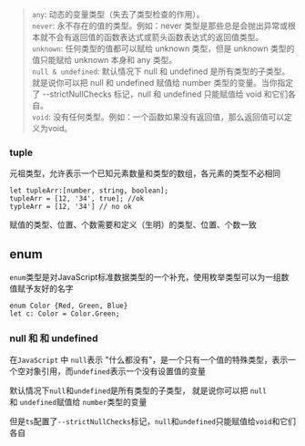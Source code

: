 
> `any`: 动态的变量类型（失去了类型检查的作用）。  
> `never`: 永不存在的值的类型。例如：never 类型是那些总是会抛出异常或根本就不会有返回值的函数表达式或箭头函数表达式的返回值类型。  
> `unknown`: 任何类型的值都可以赋给 unknown 类型，但是 unknown 类型的值只能赋给 unknown 本身和 any 类型。  
> `null & undefined`: 默认情况下 null 和 undefined 是所有类型的子类型。 就是说你可以把 null 和 undefined 赋值给 number 类型的变量。当你指定了 --strictNullChecks 标记，null 和 undefined 只能赋值给 void 和它们各自。  
> `void`: 没有任何类型。例如：一个函数如果没有返回值，那么返回值可以定义为void。


### tuple

元祖类型，允许表示一个已知元素数量和类型的数组，各元素的类型不必相同

```
let tupleArr:[number, string, boolean];
tupleArr = [12, '34', true]; //ok
typleArr = [12, '34'] // no ok
```


赋值的类型、位置、个数需要和定义（生明）的类型、位置、个数一致


## enum

`enum`类型是对JavaScript标准数据类型的一个补充，使用枚举类型可以为一组数值赋予友好的名字

```
enum Color {Red, Green, Blue}
let c: Color = Color.Green;
```


### null 和 和 undefined
在`JavaScript` 中 `null`表示 "什么都没有"，是一个只有一个值的特殊类型，表示一个空对象引用，而`undefined`表示一个没有设置值的变量

默认情况下`null`和`undefined`是所有类型的子类型， 就是说你可以把 `null`和 `undefined`赋值给 `number`类型的变量

但是`ts`配置了`--strictNullChecks`标记，`null`和`undefined`只能赋值给`void`和它们各自




